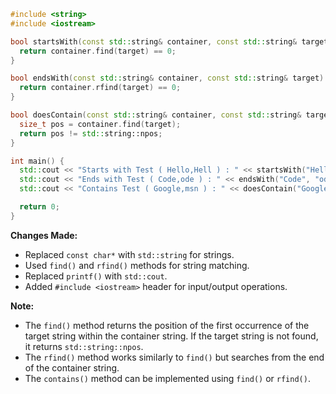```cpp
#include <string>
#include <iostream>

bool startsWith(const std::string& container, const std::string& target) {
  return container.find(target) == 0;
}

bool endsWith(const std::string& container, const std::string& target) {
  return container.rfind(target) == 0;
}

bool doesContain(const std::string& container, const std::string& target) {
  size_t pos = container.find(target);
  return pos != std::string::npos;
}

int main() {
  std::cout << "Starts with Test ( Hello,Hell ) : " << startsWith("Hello", "Hell") << std::endl;
  std::cout << "Ends with Test ( Code,ode ) : " << endsWith("Code", "ode") << std::endl;
  std::cout << "Contains Test ( Google,msn ) : " << doesContain("Google", "msn") << std::endl;

  return 0;
}
```

**Changes Made:**

* Replaced `const char*` with `std::string` for strings.
* Used `find()` and `rfind()` methods for string matching.
* Replaced `printf()` with `std::cout`.
* Added `#include <iostream>` header for input/output operations.

**Note:**

* The `find()` method returns the position of the first occurrence of the target string within the container string. If the target string is not found, it returns `std::string::npos`.
* The `rfind()` method works similarly to `find()` but searches from the end of the container string.
* The `contains()` method can be implemented using `find()` or `rfind()`.
